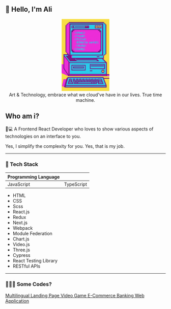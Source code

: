## 👀 Hello, I'm Ali
<div align="center">
    <img src="./images/y2k.jpeg" width="150" alt="Y2K Computer" />
    <br />
    <div align='center'>Art & Technology, embrace what we cloud've have in our lives. True time machine.</div>
</div>


<div align="left">

## Who am i?

🎨💻 A Frontend React Developer who loves to show various aspects of technologies on an interface to you.

Yes, I simplify the complexity for you. Yes, that is my job.

---

### 🧰 Tech Stack

| Programming Language |  |
| --- | --- |
| JavaScript | TypeScript |

- HTML
- CSS
- Scss
- React.js
- Redux
- Next.js
- Webpack
- Module Federation
- Chart.js
- Video.js
- Three.js
- Cypress
- React Testing Library
- RESTful APIs

---

### 👨🏻‍💻 Some Codes? 

<a href="https://github.com/aliNzLami/dreamNote"> Multilingual Landing Page </a>
<a href="https://github.com/aliNzLami/gameShop"> Video Game E-Commerce </a>
<a href="https://github.com/aliNzLami/light_banking"> Banking Web Application</a>

</div>